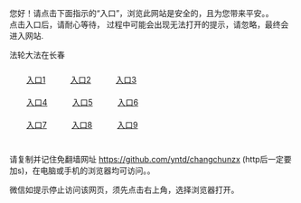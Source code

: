 您好！请点击下面指示的“入口”，浏览此网站是安全的，且为您带来平安。。 <br/>
点击入口后，请耐心等待， 过程中可能会出现无法打开的提示，请忽略，最终会进入网站. </br>

法轮大法在长春<br/>
<div style="padding:10px"><a style="margin:20px" target="_blank" href="https://d34gauxrg6s2uw.cloudfront.net/2Qpsp?ffvwpgf" id="ccLink1" rel="nofollow">入口1</a> <a target="_blank" style="margin:20px" href="https://d2p8qltizzp5ww.cloudfront.net/2Qpsp?fiqsrsm" id="ccLink2" rel="nofollow">入口2</a> <a style="margin:20px" target="_blank" href="https://d2fvri4imbtsxl.cloudfront.net/2Qpsp?uqfkgs" id="ccLink3" rel="nofollow">入口3</a></div>

<div style="padding:10px" ><a style="margin:20px" target="_blank" href="https://d34gauxrg6s2uw.cloudfront.net/2Qpsp?ffvwpgf" id="ccLink4" rel="nofollow">入口4</a> <a style="margin:20px" href="https://d2p8qltizzp5ww.cloudfront.net/2Qpsp?fiqsrsm" target="_blank" id="ccLink5" rel="nofollow">入口5</a> <a style="margin:20px" href="https://d2fvri4imbtsxl.cloudfront.net/2Qpsp?uqfkgs" target="_blank" id="ccLink6" rel="nofollow">入口6</a></div>

<div style="padding:10px"><a style="margin:20px" target="_blank" href="https://d34gauxrg6s2uw.cloudfront.net/2Qpsp?ffvwpgf" id="ccLink7" rel="nofollow">入口7</a> <a style="margin:20px" href="https://d2p8qltizzp5ww.cloudfront.net/2Qpsp?fiqsrsm" target="_blank" id="ccLink8" rel="nofollow">入口8</a> <a style="margin:20px" target="_blank" href="https://d2fvri4imbtsxl.cloudfront.net/2Qpsp?uqfkgs" id="ccLink9" rel="nofollow">入口9</a></div>

<br/>



请复制并记住免翻墙网址 https://github.com/yntd/changchunzx (http后一定要加s)，在电脑或手机的浏览器均可访问。。<br/>

微信如提示停止访问该网页，须先点击右上角，选择浏览器打开。
